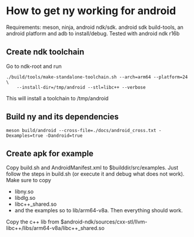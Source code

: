 # How to get ny working for android

Requirements: meson, ninja, android ndk/sdk.
android sdk build-tools, an android platform and adb to install/debug.
Tested with android ndk r16b

## Create ndk toolchain

Go to ndk-root and run

```
./build/tools/make-standalone-toolchain.sh --arch=arm64 --platform=24 \
	--install-dir=/tmp/android --stl=libc++ --verbose
```

This will install a toolchain to /tmp/android

## Build ny and its dependencies

```
meson build/android --cross-file=./docs/android_cross.txt -Dexamples=true -Dandroid=true
```

## Create apk for example

Copy build.sh and AndroidManifest.xml to $builddir/src/examples.
Just follow the steps in build.sh (or execute it and debug what does
not work). Make sure to copy
 - libny.so
 - libdlg.so
 - libc++_shared.so
 - and the examples so
to lib/arm64-v8a. Then everything should work.

Copy the c++ lib from $android-ndk/sources/cxx-stl/llvm-libc++/libs/arm64-v8a/libc++_shared.so
